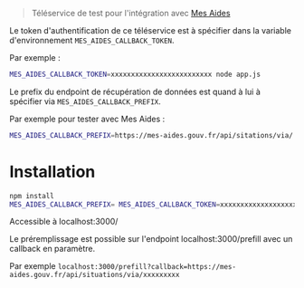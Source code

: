 > Téléservice de test pour l'intégration avec [Mes Aides](mes-aides.gouv.fr)

Le token d'authentification de ce téléservice est à spécifier dans la variable d'environnement `MES_AIDES_CALLBACK_TOKEN`.

Par exemple :

```bash
MES_AIDES_CALLBACK_TOKEN=xxxxxxxxxxxxxxxxxxxxxxxxx node app.js
```

Le prefix du endpoint de récupération de données est quand à lui à spécifier via `MES_AIDES_CALLBACK_PREFIX`.

Par exemple pour tester avec Mes Aides :
```bash
MES_AIDES_CALLBACK_PREFIX=https://mes-aides.gouv.fr/api/sitations/via/
```

# Installation

```bash
npm install
MES_AIDES_CALLBACK_PREFIX= MES_AIDES_CALLBACK_TOKEN=xxxxxxxxxxxxxxxxxxxxxxxxx node app.js
```

Accessible à localhost:3000/

Le préremplissage est possible sur l'endpoint localhost:3000/prefill avec un callback en paramètre.

Par exemple `localhost:3000/prefill?callback=https://mes-aides.gouv.fr/api/situations/via/xxxxxxxxx`
